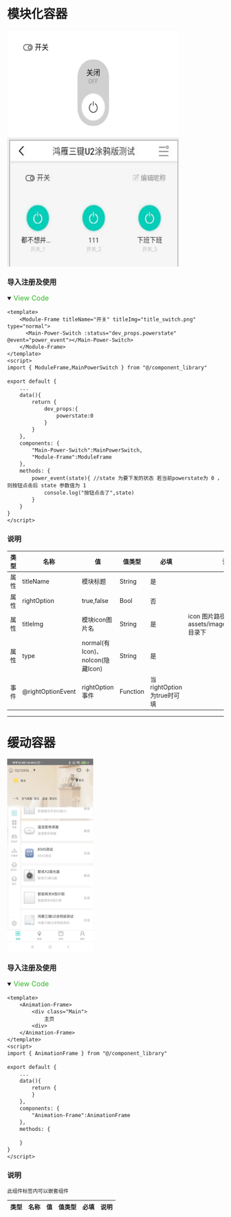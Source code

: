 # 模块化容器

<img src="./image/iframe_1.jpg" width = "400" height = "250" alt="模块化容器" align=center />
<img src="./image/modelFrame1.png" width = "400" height = "300" alt="模块化容器" align=center />

### 导入注册及使用
<!-- style='background-color:#f9f2f4' -->
<details open>
<summary><font color='#30b826' size='3px' > View Code</font></summary>

    <template>
        <Module-Frame titleName="开关" titleImg="title_switch.png" type="normal">
          <Main-Power-Switch :status="dev_props.powerstate" @event="power_event"></Main-Power-Switch>
        </Module-Frame>
    </template>
    <script>
    import { ModuleFrame,MainPowerSwitch } from "@/component_library"

    export default {
        ...
        data(){
            return {
                dev_props:{
                    powerstate:0
                }
            }
        },
        components: {
            "Main-Power-Switch":MainPowerSwitch,
            "Module-Frame":ModuleFrame
        },
        methods: {
            power_event(state){ //state 为要下发的状态 若当前powerstate为 0 ，则按钮点击后 state 参数值为 1
                console.log("按钮点击了",state)
            }
        }
    }
    </script>

</details>
    
    
### 说明
|  类型   | 名称  | 值  | 值类型 | 必填  | 说明 |
|  ----  | ----  |  ----  | ----  | ----  | ---- |
| 属性  | titleName | 模块标题 | String | 是 |      |
| 属性  | rightOption | true,false | Bool | 否 |      |
| 属性  | titleImg | 模块icon图片名 | String | 是 |  icon 图片路径放入 assets/images/icon/module/ 目录下   |
| 属性  | type | normal(有Icon)、noIcon(隐藏Icon) | String | 是 |     |
| 事件  | @rightOptionEvent | rightOption事件 | Function | 当rightOption为true时可填 |     |


---

# 缓动容器

<img src="./image/缓动容器.gif" width = "200" height = "450" alt="缓动容器" align=center />

### 导入注册及使用
<!-- style='background-color:#f9f2f4' -->
<details open>
<summary><font color='#30b826' size='3px' > View Code</font></summary>

    <template>
        <Animation-Frame>
            <div class="Main">
                主页
            <div>
        </Animation-Frame>
    </template>
    <script>
    import { AnimationFrame } from "@/component_library"

    export default {
        ...
        data(){
            return {
            }
        },
        components: {
            "Animation-Frame":AnimationFrame
        },
        methods: {

        }
    }
    </script>

</details>
    
    
### 说明
    此组件标签内可以嵌套组件

|  类型   | 名称  | 值  | 值类型 | 必填  | 说明 |
|  ----  | ----  |  ----  | ----  | ----  | ---- |


